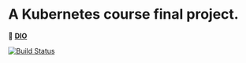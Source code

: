   # A Kubernetes course final project.

  🔗 [**DIO**](https://www.dio.me/)

  [![Build Status](https://travis-ci.org/joemccann/dillinger.svg?branch=master)](https://travis-ci.org/joemccann/dillinger)
